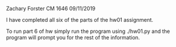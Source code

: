 Zachary Forster
CM 1646
09/11/2019

I have completed all six of the parts of the hw01 assignment.

To run part 6 of hw simply run the program using ./hw01.py and the program will prompt you for the rest of the information.
